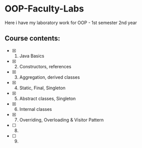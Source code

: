 # OOP-Faculty-Labs
Here i have my laboratory work for OOP - 1st semester 2nd year
## Course contents:
 - [x] 1. Java Basics
 - [x] 2. Constructors, references
 - [x] 3. Aggregation, derived classes
 - [x] 4. Static, Final, Singleton
 - [x] 5. Abstract classes, Singleton
 - [x] 6. Internal classes
 - [x] 7. Overriding, Overloading & Visitor Pattern
 - [ ] 8.
 - [ ] 9.
